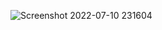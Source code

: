 ![Screenshot 2022-07-10 231604](https://user-images.githubusercontent.com/90497253/178156199-390205a9-457b-4640-9b6e-03d5914dde3c.png)
